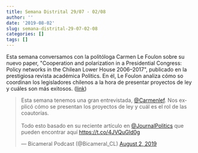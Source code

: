 ```yaml
---
title: Semana Distrital 29/07 - 02/08
author: ''
date: '2019-08-02'
slug: semana-distrital-29-07-02-08
categories: []
tags: []
---
```


Esta semana conversamos con la politóloga Carmen Le Foulon sobre su nuevo paper, "Cooperation and polarization in a Presidential Congress: Policy networks in the Chilean Lower House 2006–2017", publicado en la prestigiosa revista académica Politics. En él, Le Foulon analiza cómo so coordinan los legisladores chilenos a la hora de presentar proyectos de ley y cuáles son más exitosos. ([link](https://open.spotify.com/episode/1zEcX9RtlBbW8o2mhXLWMk))

<blockquote class="twitter-tweet"><p lang="es" dir="ltr">Esta semana tenemos una gran entrevistada, <a href="https://twitter.com/Carmenlef?ref_src=twsrc%5Etfw">@Carmenlef</a>. Nos explicó cómo se presentan los proyectos de ley y cuál es el rol de las coautorías.<br><br>Todo esto basado en su reciente artículo en <a href="https://twitter.com/JournalPolitics?ref_src=twsrc%5Etfw">@JournalPolitics</a> que pueden encontrar aquí <a href="https://t.co/4JVQuGld0g">https://t.co/4JVQuGld0g</a></p>&mdash; Bicameral Podcast (@Bicameral_CL) <a href="https://twitter.com/Bicameral_CL/status/1157084976459997185?ref_src=twsrc%5Etfw">August 2, 2019</a></blockquote> <script async src="https://platform.twitter.com/widgets.js" charset="utf-8"></script>
